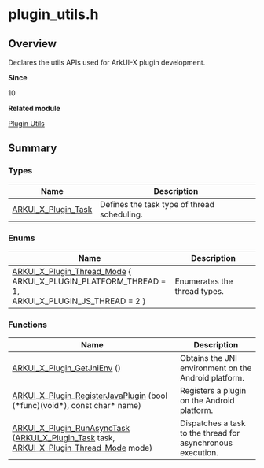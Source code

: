 # plugin_utils.h


## Overview

Declares the utils APIs used for ArkUI-X plugin development.

**Since**

10

**Related module**

[Plugin Utils](_plugin_utils.md)


## Summary


### Types

| Name                                                | Description                               |
| ------------------------------------------------------------ | ----------------------------------- |
| [ARKUI_X_Plugin_Task](_plugin_utils.md#arkui_x_plugin_task)          | Defines the task type of thread scheduling.             |


### Enums
| Name                                                     | Description                               |
| ------------------------------------------------------------ | ----------------------------------- |
| [ARKUI_X_Plugin_Thread_Mode](_plugin_utils.md#arkui_x_plugin_thread_mode) { <br>ARKUI_X_PLUGIN_PLATFORM_THREAD = 1, <br>ARKUI_X_PLUGIN_JS_THREAD = 2 }         | Enumerates the thread types.                      |


### Functions

| Name                                                    | Description                                              |
| ------------------------------------------------------------ | -------------------------------------------------- |
| [ARKUI_X_Plugin_GetJniEnv](_plugin_utils.md#arkui_x_plugin_getjnienv) () | Obtains the JNI environment on the Android platform.     |
| [ARKUI_X_Plugin_RegisterJavaPlugin](_plugin_utils.md#arkui_x_plugin_registerjavaplugin) (bool (\*func)(void\*), const char\* name) | Registers a plugin on the Android platform.     |
| [ARKUI_X_Plugin_RunAsyncTask](_plugin_utils.md#arkui_x_plugin_runasynctask) ([ARKUI_X_Plugin_Task](_plugin_utils.md#arkui_x_plugin_task) task, [ARKUI_X_Plugin_Thread_Mode](_plugin_utils.md#arkui_x_plugin_thread_mode) mode) | Dispatches a task to the thread for asynchronous execution. |
